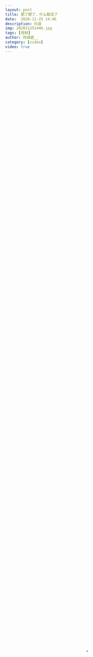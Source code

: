 ```yaml
---
layout: post
title: 肥了肥了，什么都没了
date:  2020-11-25 14:46
description: 抖音
img: 202011251446.jpg
tags: [视频]
author: 阿祺君__
category: [video]
video: true
---
```

<video controls preload="auto" poster="/assets/img/202011251446.jpg" width="100%" height="100%" src="https://www.wmnhw.workers.dev/0:/%E5%B8%85%E5%93%A5%E8%A7%86%E9%A2%91/%E9%98%BF%E7%A5%BA%E5%90%9B__/%E8%82%A5%E4%BA%86%E8%82%A5%E4%BA%86%EF%BC%8C%E4%BB%80%E4%B9%88%E9%83%BD%E6%B2%A1%E4%BA%86.mp4"></video>
<br>
<video controls preload="auto" poster="/assets/img/202011251446.jpg" width="100%" height="100%" src="http://d0.ananas.chaoxing.com/download/7339b7a0be69aadfeb3ee34b0a011b7d?at_=1610567586295&ak_=574041fcd6f2a0c2cceef87bc5513ef1&ad_=c9d9ffac13b1e6055bdf919bd325c2f2&fn=IMG_7004"></video>

